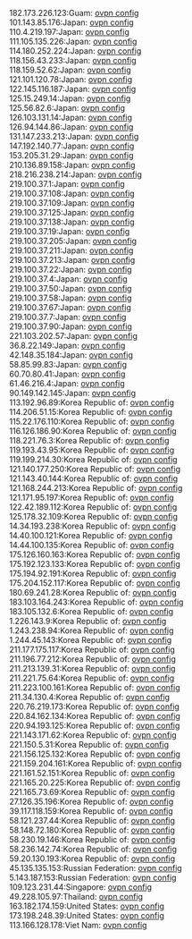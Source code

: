 182.173.226.123:Guam: [ovpn config](vpn/182_173_226_123.ovpn)  
101.143.85.176:Japan: [ovpn config](vpn/101_143_85_176.ovpn)  
110.4.219.197:Japan: [ovpn config](vpn/110_4_219_197.ovpn)  
111.105.135.226:Japan: [ovpn config](vpn/111_105_135_226.ovpn)  
114.180.252.224:Japan: [ovpn config](vpn/114_180_252_224.ovpn)  
118.156.43.233:Japan: [ovpn config](vpn/118_156_43_233.ovpn)  
118.159.52.62:Japan: [ovpn config](vpn/118_159_52_62.ovpn)  
121.101.120.78:Japan: [ovpn config](vpn/121_101_120_78.ovpn)  
122.145.116.187:Japan: [ovpn config](vpn/122_145_116_187.ovpn)  
125.15.249.14:Japan: [ovpn config](vpn/125_15_249_14.ovpn)  
125.56.82.6:Japan: [ovpn config](vpn/125_56_82_6.ovpn)  
126.103.131.14:Japan: [ovpn config](vpn/126_103_131_14.ovpn)  
126.94.144.86:Japan: [ovpn config](vpn/126_94_144_86.ovpn)  
131.147.233.213:Japan: [ovpn config](vpn/131_147_233_213.ovpn)  
147.192.140.77:Japan: [ovpn config](vpn/147_192_140_77.ovpn)  
153.205.31.29:Japan: [ovpn config](vpn/153_205_31_29.ovpn)  
210.136.89.158:Japan: [ovpn config](vpn/210_136_89_158.ovpn)  
218.216.238.214:Japan: [ovpn config](vpn/218_216_238_214.ovpn)  
219.100.37.1:Japan: [ovpn config](vpn/219_100_37_1.ovpn)  
219.100.37.108:Japan: [ovpn config](vpn/219_100_37_108.ovpn)  
219.100.37.109:Japan: [ovpn config](vpn/219_100_37_109.ovpn)  
219.100.37.125:Japan: [ovpn config](vpn/219_100_37_125.ovpn)  
219.100.37.138:Japan: [ovpn config](vpn/219_100_37_138.ovpn)  
219.100.37.19:Japan: [ovpn config](vpn/219_100_37_19.ovpn)  
219.100.37.205:Japan: [ovpn config](vpn/219_100_37_205.ovpn)  
219.100.37.211:Japan: [ovpn config](vpn/219_100_37_211.ovpn)  
219.100.37.213:Japan: [ovpn config](vpn/219_100_37_213.ovpn)  
219.100.37.22:Japan: [ovpn config](vpn/219_100_37_22.ovpn)  
219.100.37.4:Japan: [ovpn config](vpn/219_100_37_4.ovpn)  
219.100.37.50:Japan: [ovpn config](vpn/219_100_37_50.ovpn)  
219.100.37.58:Japan: [ovpn config](vpn/219_100_37_58.ovpn)  
219.100.37.67:Japan: [ovpn config](vpn/219_100_37_67.ovpn)  
219.100.37.7:Japan: [ovpn config](vpn/219_100_37_7.ovpn)  
219.100.37.90:Japan: [ovpn config](vpn/219_100_37_90.ovpn)  
221.103.202.57:Japan: [ovpn config](vpn/221_103_202_57.ovpn)  
36.8.22.149:Japan: [ovpn config](vpn/36_8_22_149.ovpn)  
42.148.35.184:Japan: [ovpn config](vpn/42_148_35_184.ovpn)  
58.85.99.83:Japan: [ovpn config](vpn/58_85_99_83.ovpn)  
60.70.80.41:Japan: [ovpn config](vpn/60_70_80_41.ovpn)  
61.46.216.4:Japan: [ovpn config](vpn/61_46_216_4.ovpn)  
90.149.142.145:Japan: [ovpn config](vpn/90_149_142_145.ovpn)  
113.192.96.89:Korea Republic of: [ovpn config](vpn/113_192_96_89.ovpn)  
114.206.51.15:Korea Republic of: [ovpn config](vpn/114_206_51_15.ovpn)  
115.22.176.110:Korea Republic of: [ovpn config](vpn/115_22_176_110.ovpn)  
116.126.186.90:Korea Republic of: [ovpn config](vpn/116_126_186_90.ovpn)  
118.221.76.3:Korea Republic of: [ovpn config](vpn/118_221_76_3.ovpn)  
119.193.43.95:Korea Republic of: [ovpn config](vpn/119_193_43_95.ovpn)  
119.199.214.30:Korea Republic of: [ovpn config](vpn/119_199_214_30.ovpn)  
121.140.177.250:Korea Republic of: [ovpn config](vpn/121_140_177_250.ovpn)  
121.143.40.144:Korea Republic of: [ovpn config](vpn/121_143_40_144.ovpn)  
121.168.244.213:Korea Republic of: [ovpn config](vpn/121_168_244_213.ovpn)  
121.171.95.197:Korea Republic of: [ovpn config](vpn/121_171_95_197.ovpn)  
122.42.189.112:Korea Republic of: [ovpn config](vpn/122_42_189_112.ovpn)  
125.178.32.109:Korea Republic of: [ovpn config](vpn/125_178_32_109.ovpn)  
14.34.193.238:Korea Republic of: [ovpn config](vpn/14_34_193_238.ovpn)  
14.40.100.121:Korea Republic of: [ovpn config](vpn/14_40_100_121.ovpn)  
14.44.100.135:Korea Republic of: [ovpn config](vpn/14_44_100_135.ovpn)  
175.126.160.163:Korea Republic of: [ovpn config](vpn/175_126_160_163.ovpn)  
175.192.123.133:Korea Republic of: [ovpn config](vpn/175_192_123_133.ovpn)  
175.194.92.191:Korea Republic of: [ovpn config](vpn/175_194_92_191.ovpn)  
175.204.152.117:Korea Republic of: [ovpn config](vpn/175_204_152_117.ovpn)  
180.69.241.28:Korea Republic of: [ovpn config](vpn/180_69_241_28.ovpn)  
183.103.164.243:Korea Republic of: [ovpn config](vpn/183_103_164_243.ovpn)  
183.105.132.6:Korea Republic of: [ovpn config](vpn/183_105_132_6.ovpn)  
1.226.143.9:Korea Republic of: [ovpn config](vpn/1_226_143_9.ovpn)  
1.243.238.94:Korea Republic of: [ovpn config](vpn/1_243_238_94.ovpn)  
1.244.45.143:Korea Republic of: [ovpn config](vpn/1_244_45_143.ovpn)  
211.177.175.117:Korea Republic of: [ovpn config](vpn/211_177_175_117.ovpn)  
211.196.77.212:Korea Republic of: [ovpn config](vpn/211_196_77_212.ovpn)  
211.213.139.31:Korea Republic of: [ovpn config](vpn/211_213_139_31.ovpn)  
211.221.75.64:Korea Republic of: [ovpn config](vpn/211_221_75_64.ovpn)  
211.223.100.161:Korea Republic of: [ovpn config](vpn/211_223_100_161.ovpn)  
211.34.130.4:Korea Republic of: [ovpn config](vpn/211_34_130_4.ovpn)  
220.76.219.173:Korea Republic of: [ovpn config](vpn/220_76_219_173.ovpn)  
220.84.162.134:Korea Republic of: [ovpn config](vpn/220_84_162_134.ovpn)  
220.94.193.125:Korea Republic of: [ovpn config](vpn/220_94_193_125.ovpn)  
221.143.171.62:Korea Republic of: [ovpn config](vpn/221_143_171_62.ovpn)  
221.150.5.31:Korea Republic of: [ovpn config](vpn/221_150_5_31.ovpn)  
221.156.125.132:Korea Republic of: [ovpn config](vpn/221_156_125_132.ovpn)  
221.159.204.161:Korea Republic of: [ovpn config](vpn/221_159_204_161.ovpn)  
221.161.52.151:Korea Republic of: [ovpn config](vpn/221_161_52_151.ovpn)  
221.165.20.225:Korea Republic of: [ovpn config](vpn/221_165_20_225.ovpn)  
221.165.73.69:Korea Republic of: [ovpn config](vpn/221_165_73_69.ovpn)  
27.126.35.196:Korea Republic of: [ovpn config](vpn/27_126_35_196.ovpn)  
39.117.118.159:Korea Republic of: [ovpn config](vpn/39_117_118_159.ovpn)  
58.121.237.44:Korea Republic of: [ovpn config](vpn/58_121_237_44.ovpn)  
58.148.72.180:Korea Republic of: [ovpn config](vpn/58_148_72_180.ovpn)  
58.230.19.146:Korea Republic of: [ovpn config](vpn/58_230_19_146.ovpn)  
58.236.142.74:Korea Republic of: [ovpn config](vpn/58_236_142_74.ovpn)  
59.20.130.193:Korea Republic of: [ovpn config](vpn/59_20_130_193.ovpn)  
45.135.135.153:Russian Federation: [ovpn config](vpn/45_135_135_153.ovpn)  
5.143.187.153:Russian Federation: [ovpn config](vpn/5_143_187_153.ovpn)  
109.123.231.44:Singapore: [ovpn config](vpn/109_123_231_44.ovpn)  
49.228.105.97:Thailand: [ovpn config](vpn/49_228_105_97.ovpn)  
163.182.174.159:United States: [ovpn config](vpn/163_182_174_159.ovpn)  
173.198.248.39:United States: [ovpn config](vpn/173_198_248_39.ovpn)  
113.166.128.178:Viet Nam: [ovpn config](vpn/113_166_128_178.ovpn)  
